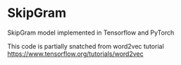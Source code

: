 # SkipGram
SkipGram model implemented in Tensorflow and PyTorch

This code is partially snatched from word2vec tutorial https://www.tensorflow.org/tutorials/word2vec
